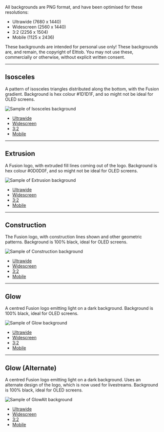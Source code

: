 All backgrounds are PNG format, and have been optimised for these resolutions:

- Ultrawide (7680 x 1440)
- Widescreen (2560 x 1440)
- 3:2 (2256 x 1504)
- Mobile (1125 x 2436)

These backgrounds are intended for personal use only! These backgrounds are, and
remain, the copyright of Elttob. You may not use these, commercially or otherwise,
without explicit written consent.

-----

## Isosceles

A pattern of isosceles triangles distributed along the bottom, with the Fusion
gradient. Background is hex colour #1D1D1F, and so might not be ideal for OLED
screens.

![Sample of Isosceles background](samples/Isosceles.jpg)

- [Ultrawide](Isosceles-Ultrawide.png)
- [Widescreen](Isosceles-Widescreen.png)
- [3:2](Isosceles-3_2.png)
- [Mobile](Isosceles-Mobile.png)

-----

## Extrusion

A Fusion logo, with extruded fill lines coming out of the logo. Background is
hex colour #0D0D0F, and so might not be ideal for OLED screens.

![Sample of Extrusion background](samples/Extrusion.jpg)

- [Ultrawide](Extrusion-Ultrawide.png)
- [Widescreen](Extrusion-Widescreen.png)
- [3:2](Extrusion-3_2.png)
- [Mobile](Extrusion-Mobile.png)

-----

## Construction

The Fusion logo, with construction lines shown and other geometric patterns.
Background is 100% black, ideal for OLED screens.

![Sample of Construction background](samples/Construction.jpg)

- [Ultrawide](Construction-Ultrawide.png)
- [Widescreen](Construction-Widescreen.png)
- [3:2](Construction-3_2.png)
- [Mobile](Construction-Mobile.png)

-----

## Glow

A centred Fusion logo emitting light on a dark background.
Background is 100% black, ideal for OLED screens.

![Sample of Glow background](samples/Glow.jpg)

- [Ultrawide](Glow-Ultrawide.png)
- [Widescreen](Glow-Widescreen.png)
- [3:2](Glow-3_2.png)
- [Mobile](Glow-Mobile.png)

-----

## Glow (Alternate)

A centred Fusion logo emitting light on a dark background.
Uses an alternate design of the logo, which is now used for livestreams.
Background is 100% black, ideal for OLED screens.

![Sample of GlowAlt background](samples/GlowAlt.jpg)

- [Ultrawide](GlowAlt-Ultrawide.png)
- [Widescreen](GlowAlt-Widescreen.png)
- [3:2](GlowAlt-3_2.png)
- [Mobile](GlowAlt-Mobile.png)